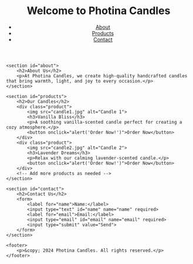 <!DOCTYPE html>
<html lang="en">
<head>
    <meta charset="UTF-8">
    <meta name="viewport" content="width=device-width, initial-scale=1.0">
    <link rel="stylesheet" href="styles.css">
    <title>Photina Candles</title>
</head>
<body>
    <header>
        <h1>Welcome to Photina Candles</h1>
        <nav>
            <ul>
                <li><a href="#about">About</a></li>
                <li><a href="#products">Products</a></li>
                <li><a href="#contact">Contact</a></li>
            </ul>
        </nav>
    </header>

    <section id="about">
        <h2>About Us</h2>
        <p>At Photina Candles, we create high-quality handcrafted candles that bring warmth, light, and joy to every occasion.</p>
    </section>

    <section id="products">
        <h2>Our Candles</h2>
        <div class="product">
            <img src="candle1.jpg" alt="Candle 1">
            <h3>Vanilla Bliss</h3>
            <p>A soothing vanilla-scented candle perfect for creating a cozy atmosphere.</p>
            <button onclick="alert('Order Now!')">Order Now</button>
        </div>
        <div class="product">
            <img src="candle2.jpg" alt="Candle 2">
            <h3>Lavender Dreams</h3>
            <p>Relax with our calming lavender-scented candle.</p>
            <button onclick="alert('Order Now!')">Order Now</button>
        </div>
        <!-- Add more products as needed -->
    </section>

    <section id="contact">
        <h2>Contact Us</h2>
        <form>
            <label for="name">Name:</label>
            <input type="text" id="name" name="name" required>
            <label for="email">Email:</label>
            <input type="email" id="email" name="email" required>
            <input type="submit" value="Send">
        </form>
    </section>

    <footer>
        <p>&copy; 2024 Photina Candles. All rights reserved.</p>
    </footer>
</body>
</html>
